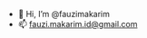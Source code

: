 - 👋 Hi, I’m @fauzimakarim
- 📫 fauzi.makarim.id@gmail.com

<!---
fauzimakarim/fauzimakarim is a ✨ special ✨ repository because its `README.md` (this file) appears on your GitHub profile.
You can click the Preview link to take a look at your changes.
--->
